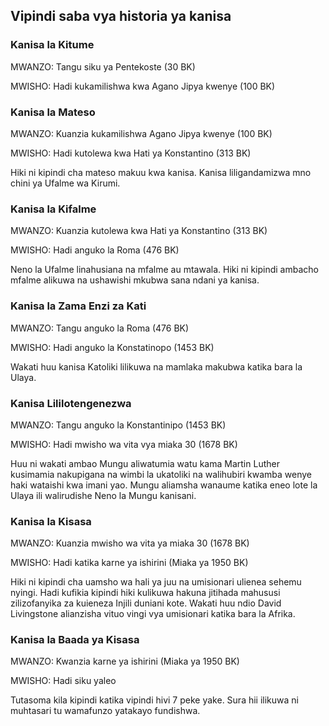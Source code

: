 ## Vipindi saba vya historia ya kanisa

### Kanisa la Kitume

MWANZO: Tangu siku ya Pentekoste (30 BK)

MWISHO: Hadi kukamilishwa kwa Agano Jipya kwenye (100 BK)

### Kanisa la Mateso

MWANZO: Kuanzia kukamilishwa Agano Jipya kwenye (100 BK)

MWISHO: Hadi kutolewa kwa Hati ya Konstantino (313 BK)

Hiki ni kipindi cha mateso makuu kwa kanisa. Kanisa liligandamizwa mno chini ya Ufalme wa Kirumi.

### Kanisa la Kifalme

MWANZO: Kuanzia kutolewa kwa Hati ya Konstantino (313 BK)

MWISHO: Hadi anguko la Roma (476 BK)

Neno la Ufalme linahusiana na mfalme au mtawala. Hiki ni kipindi ambacho mfalme alikuwa na ushawishi mkubwa sana ndani ya kanisa.

### Kanisa la Zama Enzi za Kati

MWANZO: Tangu anguko la Roma (476 BK)

MWISHO: Hadi anguko la Konstatinopo (1453 BK)

Wakati huu kanisa Katoliki lilikuwa na mamlaka makubwa katika bara la Ulaya.

### Kanisa Lililotengenezwa

MWANZO: Tangu anguko la Konstantinipo (1453 BK)

MWISHO: Hadi mwisho wa vita vya miaka 30 (1678 BK)

Huu ni wakati ambao Mungu aliwatumia watu kama Martin Luther kusimamia nakupigana na wimbi la ukatoliki na walihubiri kwamba wenye haki wataishi kwa imani yao. Mungu aliamsha wanaume katika eneo lote la Ulaya ili walirudishe Neno la Mungu kanisani.

### Kanisa la Kisasa

MWANZO: Kuanzia mwisho wa vita ya miaka 30 (1678 BK)

MWISHO: Hadi katika karne ya ishirini (Miaka ya 1950 BK)

Hiki ni kipindi cha uamsho wa hali ya juu na umisionari ulienea sehemu nyingi. Hadi kufikia kipindi hiki kulikuwa hakuna jitihada mahususi zilizofanyika za kuieneza Injili duniani kote. Wakati huu ndio David Livingstone alianzisha vituo vingi vya umisionari katika bara la Afrika.

### Kanisa la Baada ya Kisasa

MWANZO: Kwanzia karne ya ishirini (Miaka ya 1950 BK)

MWISHO: Hadi siku yaleo

Tutasoma kila kipindi katika vipindi hivi 7 peke yake. Sura hii ilikuwa ni muhtasari tu wamafunzo yatakayo fundishwa.
